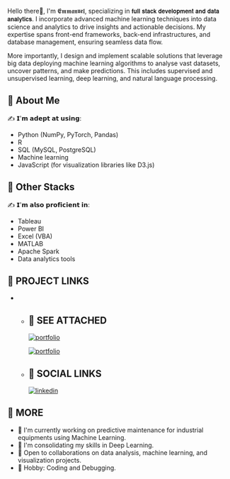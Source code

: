 Hello there👋, I'm 𝕰𝖒𝖒𝖆𝖓𝖚𝖊𝖑, specializing in 𝗳𝘂𝗹𝗹 𝘀𝘁𝗮𝗰𝗸 𝗱𝗲𝘃𝗲𝗹𝗼𝗽𝗺𝗲𝗻𝘁 𝗮𝗻𝗱 𝗱𝗮𝘁𝗮 𝗮𝗻𝗮𝗹𝘆𝘁𝗶𝗰𝘀. I incorporate advanced machine learning techniques into data science and analytics to drive insights and actionable decisions. My expertise spans front-end frameworks, back-end infrastructures, and database management, ensuring seamless data flow. 

More importantly, I design and implement scalable solutions that leverage big data deploying machine learning algorithms to analyse vast datasets, uncover patterns, and make predictions. This includes supervised and unsupervised learning, deep learning, and natural language processing.

## 🚀 About Me
✍️ 𝗜'𝗺 𝗮𝗱𝗲𝗽𝘁 𝗮𝘁 𝘂𝘀𝗶𝗻𝗴:
   * Python (NumPy, PyTorch, Pandas)
   * R
   * SQL (MySQL, PostgreSQL)
   * Machine learning
   * JavaScript (for visualization libraries like D3.js)

## 🚀 Other Stacks
✍️ 𝗜'𝗺 𝗮𝗹𝘀𝗼 𝗽𝗿𝗼𝗳𝗶𝗰𝗶𝗲𝗻𝘁 𝗶𝗻:
   * Tableau
   * Power BI
   * Excel (VBA)
   * MATLAB
   * Apache Spark
   * Data analytics tools

## 🚀 PROJECT LINKS
*   - ## 🔗 SEE ATTACHED
      [![portfolio](https://img.shields.io/badge/CorrosionAnalysis-000?style=for-the-badge&logo=ko-fi&logoColor=white)](https://github.com/EmmaAnalyst/CorrosionAnalysis.git)

      [![portfolio](https://img.shields.io/badge/BeachGroupAnalysis-000?style=for-the-badge&logo=ko-fi&logoColor=white)](https://github.com/EmmaAnalyst/BeachGroupAnalysis.git)
   
    - ## 🔗 SOCIAL LINKS
      [![linkedin](https://img.shields.io/badge/linkedin-0A66C2?style=for-the-badge&logo=linkedin&logoColor=white)](https://www.linkedin.com/login/)

## 🚀 MORE
   * 🔭 I'm currently working on predictive maintenance for industrial equipments using Machine Learning.
   * 🌱 I'm consolidating my skills in Deep Learning.
   * 👯 Open to collaborations on data analysis, machine learning, and visualization projects.
   * 🎉 Hobby: Coding and Debugging.
